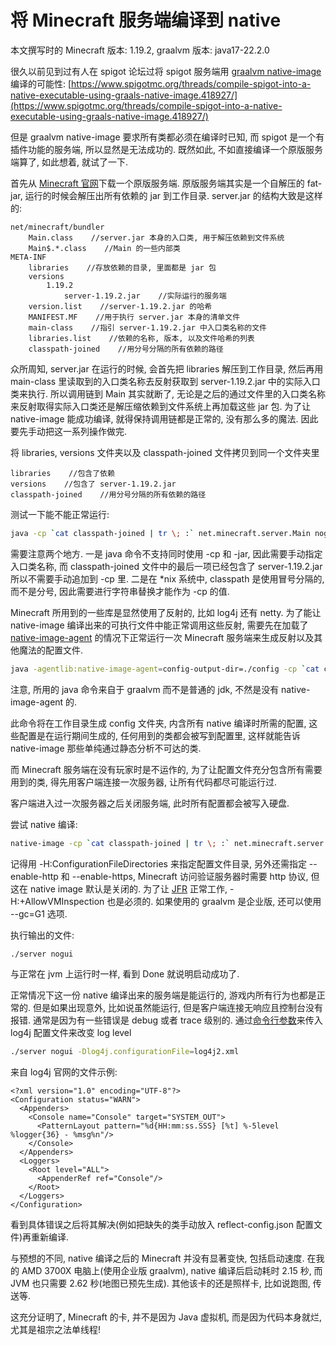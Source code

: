 # 将 Minecraft 服务端编译到 native

本文撰写时的 Minecraft 版本: 1.19.2, graalvm 版本: java17-22.2.0

很久以前见到过有人在 spigot 论坛过将 spigot 服务端用 [graalvm native-image](https://www.graalvm.org/22.2/docs/getting-started/#native-image) 编译的可能性: [https://www.spigotmc.org/threads/compile-spigot-into-a-native-executable-using-graals-native-image.418927/](https://www.spigotmc.org/threads/compile-spigot-into-a-native-executable-using-graals-native-image.418927/)

但是 graalvm native-image 要求所有类都必须在编译时已知, 而 spigot 是一个有插件功能的服务端, 所以显然是无法成功的. 既然如此, 不如直接编译一个原版服务端算了, 如此想着, 就试了一下.

首先从 [Minecraft 官网](https://www.minecraft.net/en-us/download/server)下载一个原版服务端. 原版服务端其实是一个自解压的 fat-jar, 运行的时候会解压出所有依赖的 jar 到工作目录. server.jar 的结构大致是这样的:

```
net/minecraft/bundler
    Main.class    //server.jar 本身的入口类, 用于解压依赖到文件系统
    Main$.*.class    //Main 的一些内部类
META-INF
    libraries    //存放依赖的目录, 里面都是 jar 包
    versions
        1.19.2
            server-1.19.2.jar    //实际运行的服务端
    version.list    //server-1.19.2.jar 的哈希
    MANIFEST.MF    //用于执行 server.jar 本身的清单文件
    main-class    //指引 server-1.19.2.jar 中入口类名称的文件
    libraries.list    //依赖的名称, 版本, 以及文件哈希的列表
    classpath-joined    //用分号分隔的所有依赖的路径
```

众所周知, server.jar 在运行的时候, 会首先把 libraries 解压到工作目录, 然后再用 main-class 里读取到的入口类名称去反射获取到 server-1.19.2.jar 中的实际入口类来执行. 所以调用链到 Main 其实就断了, 无论是之后的通过文件里的入口类名称来反射取得实际入口类还是解压缩依赖到文件系统上再加载这些 jar 包. 为了让 native-image 能成功编译, 就得保持调用链都是正常的, 没有那么多的魔法. 因此要先手动把这一系列操作做完.

将 libraries, versions 文件夹以及 classpath-joined 文件拷贝到同一个文件夹里

```
libraries    //包含了依赖
versions    //包含了 server-1.19.2.jar
classpath-joined    //用分号分隔的所有依赖的路径
```

测试一下能不能正常运行:

```bash
java -cp `cat classpath-joined | tr \; :` net.minecraft.server.Main nogui
```

需要注意两个地方. 一是 java 命令不支持同时使用 -cp 和 -jar, 因此需要手动指定入口类名称, 而 classpath-joined 文件中的最后一项已经包含了 server-1.19.2.jar 所以不需要手动追加到 -cp 里. 二是在 \*nix 系统中, classpath 是使用冒号分隔的, 而不是分号, 因此需要进行字符串替换才能作为 -cp 的值.

Minecraft 所用到的一些库是显然使用了反射的, 比如 log4j 还有 netty. 为了能让 native-image 编译出来的可执行文件中能正常调用这些反射, 需要先在加载了 [native-image-agent](https://www.graalvm.org/22.2/reference-manual/native-image/metadata/AutomaticMetadataCollection/#tracing-agent) 的情况下正常运行一次 Minecraft 服务端来生成反射以及其他魔法的配置文件.

```bash
java -agentlib:native-image-agent=config-output-dir=./config -cp `cat classpath-joined | tr \; :` net.minecraft.server.Main nogui
```

注意, 所用的 java 命令来自于 graalvm 而不是普通的 jdk, 不然是没有 native-image-agent 的.

此命令将在工作目录生成 config 文件夹, 内含所有 native 编译时所需的配置, 这些配置是在运行期间生成的, 任何用到的类都会被写到配置里, 这样就能告诉 native-image 那些单纯通过静态分析不可达的类.

而 Minecraft 服务端在没有玩家时是不运作的, 为了让配置文件充分包含所有需要用到的类, 得先用客户端连接一次服务器, 让所有代码都尽可能运行过.

客户端进入过一次服务器之后关闭服务端, 此时所有配置都会被写入硬盘.

尝试 native 编译:

```bash
native-image -cp `cat classpath-joined | tr \; :` net.minecraft.server.Main -H:ConfigurationFileDirectories=./config -H:+AllowVMInspection --no-fallback --enable-http --enable-https server
```

记得用 -H:ConfigurationFileDirectories 来指定配置文件目录, 另外还需指定 --enable-http 和 --enable-https, Minecraft 访问验证服务器时需要 http 协议, 但这在 native image 默认是关闭的. 为了让 [JFR](https://docs.oracle.com/en/java/java-components/jdk-mission-control/8/user-guide/using-jdk-flight-recorder.html) 正常工作, -H:+AllowVMInspection 也是必须的. 如果使用的 graalvm 是企业版, 还可以使用 --gc=G1 选项.

执行输出的文件:

```bash
./server nogui
```

与正常在 jvm 上运行时一样, 看到 Done 就说明启动成功了.

正常情况下这一份 native 编译出来的服务端是能运行的, 游戏内所有行为也都是正常的. 但是如果出现意外, 比如说虽然能运行, 但是客户端连接无响应且控制台没有报错. 通常是因为有一些错误是 debug 或者 trace 级别的. 通过[命令行参数](https://logging.apache.org/log4j/2.x/manual/configuration.html)来传入 log4j 配置文件来改变 log level

```bash
./server nogui -Dlog4j.configurationFile=log4j2.xml
```

来自 log4j 官网的文件示例:

```markup
<?xml version="1.0" encoding="UTF-8"?>
<Configuration status="WARN">
  <Appenders>
    <Console name="Console" target="SYSTEM_OUT">
      <PatternLayout pattern="%d{HH:mm:ss.SSS} [%t] %-5level %logger{36} - %msg%n"/>
    </Console>
  </Appenders>
  <Loggers>
    <Root level="ALL">
      <AppenderRef ref="Console"/>
    </Root>
  </Loggers>
</Configuration>
```

看到具体错误之后将其解决(例如把缺失的类手动放入 reflect-config.json 配置文件)再重新编译.

与预想的不同, native 编译之后的 Minecraft 并没有显著变快, 包括启动速度. 在我的 AMD 3700X 电脑上(使用企业版 graalvm), native 编译后启动耗时 2.15 秒, 而 JVM 也只需要 2.62 秒(地图已预先生成). 其他该卡的还是照样卡, 比如说跑图, 传送等.

这充分证明了, Minecraft 的卡, 并不是因为 Java 虚拟机, 而是因为代码本身就烂, 尤其是祖宗之法单线程!
